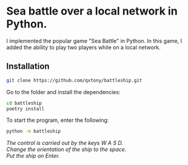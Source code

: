 # Sea battle over a local network in Python. 


I implemented the popular game "Sea Battle" in Python.
In this game, I added the ability to play two players while on a local network.

## Installation

```bash
git clone https://github.com/qxtony/battleship.git
```

Go to the folder and install the dependencies:

```bash
cd battleship
poetry install
```

To start the program, enter the following:
```sh
python -m battleship
```

_The control is carried out by the keys W A S D._</br>
_Change the orientation of the ship to the space._</br>
_Put the ship on Enter._
